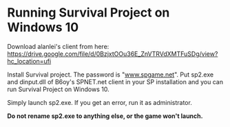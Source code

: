 # Running Survival Project on Windows 10

Download alanlei's client from here:
https://drive.google.com/file/d/0BzjxtOOu36E_ZnVTRVdXMTFuSDg/view?hc_location=ufi

Install Survival project. The password is "www.spgame.net".
Put sp2.exe and dinput.dll of B6oy's SPNET.net client in your SP installation and you can run Survival Project on Windows 10.

Simply launch sp2.exe. If you get an error, run it as administrator.

**Do not rename sp2.exe to anything else, or the game won't launch.**
